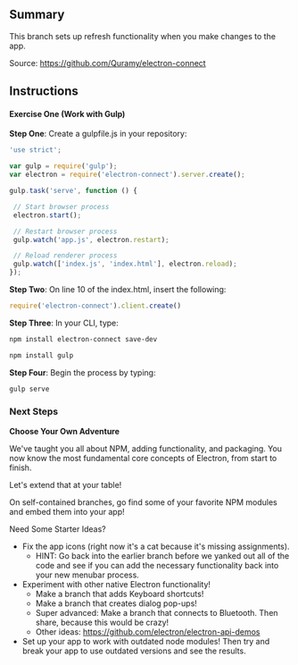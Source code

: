 ## Summary
This branch sets up refresh functionality when you make changes to the app.

Source: https://github.com/Quramy/electron-connect

## Instructions
#### Exercise One (Work with Gulp)
**Step One**: Create a gulpfile.js in your repository:
```js
'use strict';

var gulp = require('gulp');
var electron = require('electron-connect').server.create();

gulp.task('serve', function () {

 // Start browser process
 electron.start();

 // Restart browser process
 gulp.watch('app.js', electron.restart);

 // Reload renderer process
 gulp.watch(['index.js', 'index.html'], electron.reload);
});
```
**Step Two**: On line 10 of the index.html, insert the following:
```js
require('electron-connect').client.create()
```

**Step Three**: In your CLI, type:
```sh
npm install electron-connect save-dev
```
```sh
npm install gulp
```

**Step Four**: Begin the process by typing:
```sh
gulp serve
```

### Next Steps
**Choose Your Own Adventure**

We've taught you all about NPM, adding functionality, and packaging. You now know the most fundamental core concepts of Electron, from start to finish.

Let's extend that at your table!

On self-contained branches, go find some of your favorite NPM modules and embed them into your app!

Need Some Starter Ideas?
- Fix the app icons (right now it's a cat because it's missing assignments).
  - HINT: Go back into the earlier branch before we yanked out all of the code and see if you can add the necessary functionality back into your new menubar process.
- Experiment with other native Electron functionality!
  - Make a branch that adds Keyboard shortcuts!
  - Make a branch that creates dialog pop-ups!
  - Super advanced: Make a branch that connects to Bluetooth. Then share, because this would be crazy!   
  - Other ideas: https://github.com/electron/electron-api-demos
- Set up your app to work with outdated node modules! Then try and break your app to use outdated versions and see the results.
